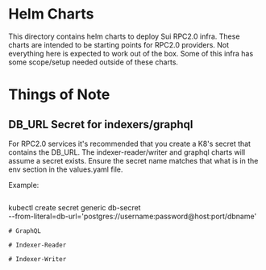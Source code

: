 # Helm Charts
This directory contains helm charts to deploy Sui RPC2.0 infra. These charts are intended to be starting points for RPC2.0 providers. Not everything here is expected to work out of the box. Some of this infra has some scope/setup needed outside of these charts.


# Things of Note
## DB_URL Secret for indexers/graphql
For RPC2.0 services it's recommended that you create a K8's secret that contains the DB_URL. The indexer-reader/writer and graphql charts will assume a secret exists. Ensure the secret name matches that what is in the env section in the values.yaml file.

Example:
```'v: 
```
kubectl create secret generic db-secret \
  --from-literal=db-url='postgres://username:password@host:port/dbname'
  ```
# GraphQL

# Indexer-Reader

# Indexer-Writer
